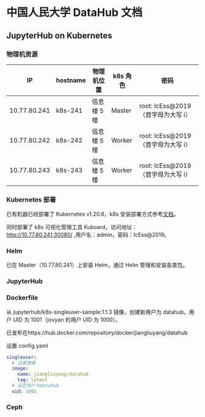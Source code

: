 # 中国人民大学 DataHub 文档

## JupyterHub on Kubernetes

### 物理机资源

| IP           | hostname | 物理机位置  | k8s 角色 | 密码                                |
| ------------ | -------- | ----------- | -------- | ----------------------------------- |
| 10.77.80.241 | k8s-241  | 信息楼 5 楼 | Master   | root: IcEss@2019 （首字母为大写 i） |
| 10.77.80.242 | k8s-242  | 信息楼 5 楼 | Worker   | root: IcEss@2019 （首字母为大写 i） |
| 10.77.80.243 | k8s-243  | 信息楼 5 楼 | Worker   | root: IcEss@2019 （首字母为大写 i） |

### Kubernetes 部署

已有机器已经部署了 Kubernetes v1.20.6，k8s 安装部署方式参考[文档](https://kuboard.cn/install/history-k8s/install-k8s-1.20.x.html)。

同时部署了 k8s 可视化管理工具 Kuboard，访问地址：http://10.77.80.241:30080/ ,用户名：admin，密码：IcEss@2019。

### Helm

已在 Master（10.77.80.241）上安装 Helm，通过 Helm 管理和安装各类包。

### JupyterHub

### Dockerfile

从 jupyterhub/k8s-singleuser-sample:1.1.3 镜像，创建新用户为 datahub，用户 UID 为 1001（jovyan 的用户 UID 为 1000）。

已发布在https://hub.docker.com/repository/docker/jiangliuyang/datahub

设置 config.yaml

```yaml
singleuser:
  # 设置镜像
  image:
    name: jiangliuyang/datahub
    tag: latest
  # 设定用户为datahub
  uid: 1001
```

### Ceph
